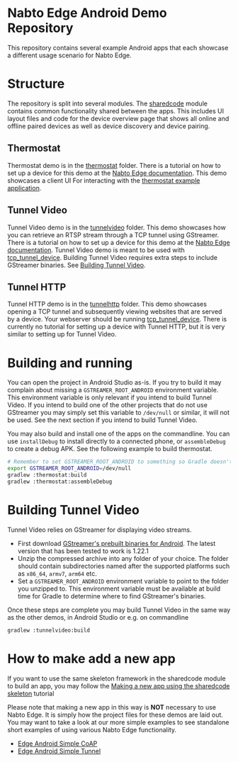 # Nabto Edge Android Demo Repository
This repository contains several example Android apps that each showcase a different usage scenario for Nabto Edge.

# Structure
The repository is split into several modules. The [sharedcode](sharedcode) module contains common functionality shared between the apps. This includes UI layout files and code for the device overview page that shows all online and offline paired devices as well as device discovery and device pairing. 

## Thermostat
Thermostat demo is in the [thermostat](thermostat) folder. There is a tutorial on how to set up a device for this demo at the [Nabto Edge documentation](https://docs.nabto.com/developer/platforms/android/thermostat.html). This demo showcases a client UI For interacting with the [thermostat example application](https://github.com/nabto/nabto-embedded-sdk/tree/master/examples/thermostat).

## Tunnel Video
Tunnel Video demo is in the [tunnelvideo](tunnelvideo) folder. This demo showcases how you can retrieve an RTSP stream through a TCP tunnel using GStreamer. There is a tutorial on how to set up a device for this demo at the [Nabto Edge documentation](https://docs.nabto.com/developer/platforms/android/video.html). Tunnel Video demo is meant to be used with [tcp_tunnel_device](https://github.com/nabto/nabto-embedded-sdk/tree/master/apps/tcp_tunnel_device). Building Tunnel Video requires extra steps to include GStreamer binaries. See [Building Tunnel Video](#building-tunnel-video).

## Tunnel HTTP
Tunnel HTTP demo is in the [tunnelhttp](tunnelhttp) folder. This demo showcases opening a TCP tunnel and subsequently viewing websites that are served by a device. Your webserver should be running [tcp_tunnel_device](https://github.com/nabto/nabto-embedded-sdk/tree/master/apps/tcp_tunnel_device). There is currently no tutorial for setting up a device with Tunnel HTTP, but it is very similar to setting up for Tunnel Video.

# Building and running
You can open the project in Android Studio as-is. If you try to build it may complain about missing a `GSTREAMER_ROOT_ANDROID` environment variable. This environment variable is only relevant if you intend to build Tunnel Video. If you intend to build one of the other projects that do not use GStreamer you may simply set this variable to `/dev/null` or similar, it will not be used. See the next section if you intend to build Tunnel Video.

You may also build and install one of the apps on the commandline. You can use `installDebug` to install directly to a connected phone, or `assembleDebug` to create a debug APK. See the following example to build thermostat.
```sh
# Remember to set GSTREAMER_ROOT_ANDROID to something so Gradle doesn't complain
export GSTREAMER_ROOT_ANDROID=/dev/null
gradlew :thermostat:build
gradlew :thermostat:assembleDebug
```

# Building Tunnel Video
Tunnel Video relies on GStreamer for displaying video streams.
* First download [GStreamer's prebuilt binaries for Android](https://gstreamer.freedesktop.org/data/pkg/android/). The latest version that has been tested to work is 1.22.1
* Unzip the compressed archive into any folder of your choice. The folder should contain subdirectories named after the supported platforms such as `x86_64`, `armv7`, `arm64` etc.
* Set a `GSTREAMER_ROOT_ANDROID` environment variable to point to the folder you unzipped to. This environment variable must be available at build time for Gradle to determine where to find GStreamer's binaries.

Once these steps are complete you may build Tunnel Video in the same way as the other demos, in Android Studio or  e.g. on commandline
```sh
gradlew :tunnelvideo:build
```

# How to make add a new app
If you want to use the same skeleton framework in the sharedcode module to build an app, you may follow the [Making a new app using the sharedcode skeleton](making_new_apps.md) tutorial

Please note that making a new app in this way is **NOT** necessary to use Nabto Edge. It is simply how the project files for these demos are laid out. You may want to take a look at our more simple examples to see standalone short examples of using various Nabto Edge functionality.

* [Edge Android Simple CoAP](https://github.com/nabto/edge-android-simplecoap)
* [Edge Android Simple Tunnel](https://github.com/nabto/edge-android-simpletunnel)

